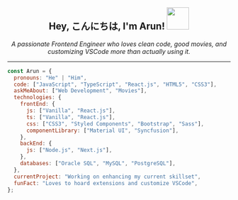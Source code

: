 <h2 align="center">Hey, こんにちは, I'm Arun! <img src="https://media.giphy.com/media/mGcNjsfWAjY5AEZNw6/giphy.gif" width="50"></h2>

<p align="center">
  <em>A passionate Frontend Engineer who loves clean code, good movies, and customizing VSCode more than actually using it.</em>
</p>

---

```javascript
const Arun = {
  pronouns: "He" | "Him",
  code: ["JavaScript", "TypeScript", "React.js", "HTML5", "CSS3"],
  askMeAbout: ["Web Development", "Movies"],
  technologies: {
    frontEnd: {
      js: ["Vanilla", "React.js"],
      ts: ["Vanilla", "React.js"],
      css: ["CSS3", "Styled Components", "Bootstrap", "Sass"],
      componentLibrary: ["Material UI", "Syncfusion"],
    },
    backEnd: {
      js: ["Node.js", "Next.js"],
    },
    databases: ["Oracle SQL", "MySQL", "PostgreSQL"],
  },
  currentProject: "Working on enhancing my current skillset",
  funFact: "Loves to hoard extensions and customize VSCode",
};
```
